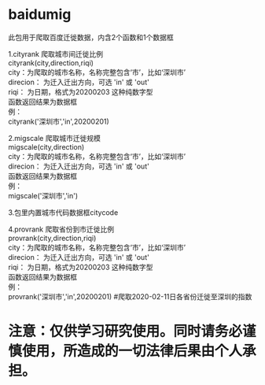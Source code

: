 # baidumig
此包用于爬取百度迁徙数据，内含2个函数和1个数据框

1.cityrank 爬取城市间迁徙比例  
cityrank(city,direction,riqi)  
  city：为爬取的城市名称，名称完整包含‘市’，比如‘深圳市’  
  direcion： 为迁入迁出方向，可选 'in' 或 'out'  
  riqi： 为日期，格式为20200203 这种纯数字型  
函数返回结果为数据框  
例：  
cityrank('深圳市','in',20200201)  

2.migscale 爬取城市迁徙规模  
migscale(city,direction)  
  city：为爬取的城市名称，名称完整包含‘市’，比如‘深圳市’  
  direcion： 为迁入迁出方向，可选 'in' 或 'out'  
函数返回结果为数据框  
例：  
migscale('深圳市','in')  

3.包里内置城市代码数据框citycode  

4.provrank 爬取省份到市迁徙比例  
provrank(city,direction,riqi)  
  city：为爬取的城市名称，名称完整包含‘市’，比如‘深圳市’  
  direcion： 为迁入迁出方向，可选 'in' 或 'out'  
  riqi： 为日期，格式为20200203 这种纯数字型  
函数返回结果为数据框  
例：  
provrank('深圳市','in',20200201)  #爬取2020-02-11日各省份迁徙至深圳的指数

# 注意：仅供学习研究使用。同时请务必谨慎使用，所造成的一切法律后果由个人承担。



